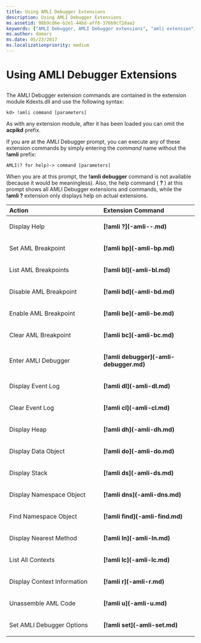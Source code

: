 ```yaml
---
title: Using AMLI Debugger Extensions
description: Using AMLI Debugger Extensions
ms.assetid: 98b9cd6e-b2e1-44bd-aff6-376b9cf2daa2
keywords: ["AMLI Debugger, AMLI Debugger extensions", "amli extension", "acpikd.amli extension"]
ms.author: domars
ms.date: 05/23/2017
ms.localizationpriority: medium
---
```


# Using AMLI Debugger Extensions


## <span id="ddk_using_amli_debugger_extensions_dbg"></span><span id="DDK_USING_AMLI_DEBUGGER_EXTENSIONS_DBG"></span>


The AMLI Debugger extension commands are contained in the extension module Kdexts.dll and use the following syntax:

```dbgcmd
kd> !amli command [parameters] 
```


As with any extension module, after it has been loaded you can omit the **acpikd** prefix.

If you are at the AMLI Debugger prompt, you can execute any of these extension commands by simply entering the *command* name without the **!amli** prefix:

```dbgcmd
AMLI(? for help)-> command [parameters] 
```

When you are at this prompt, the **!amli debugger** command is not available (because it would be meaningless). Also, the help command ( **?** ) at this prompt shows all AMLI Debugger extensions and commands, while the **!amli ?** extension only displays help on actual extensions.

<table>
<colgroup>
<col width="50%" />
<col width="50%" />
</colgroup>
<thead>
<tr class="header">
<th align="left">Action</th>
<th align="left">Extension Command</th>
</tr>
</thead>
<tbody>
<tr class="odd">
<td align="left"><p>Display Help</p></td>
<td align="left"><p><strong>[!amli ?](-amli--.md)</strong></p></td>
</tr>
<tr class="even">
<td align="left"><p>Set AML Breakpoint</p></td>
<td align="left"><p><strong>[!amli bp](-amli-bp.md)</strong></p></td>
</tr>
<tr class="odd">
<td align="left"><p>List AML Breakpoints</p></td>
<td align="left"><p><strong>[!amli bl](-amli-bl.md)</strong></p></td>
</tr>
<tr class="even">
<td align="left"><p>Disable AML Breakpoint</p></td>
<td align="left"><p><strong>[!amli bd](-amli-bd.md)</strong></p></td>
</tr>
<tr class="odd">
<td align="left"><p>Enable AML Breakpoint</p></td>
<td align="left"><p><strong>[!amli be](-amli-be.md)</strong></p></td>
</tr>
<tr class="even">
<td align="left"><p>Clear AML Breakpoint</p></td>
<td align="left"><p><strong>[!amli bc](-amli-bc.md)</strong></p></td>
</tr>
<tr class="odd">
<td align="left"><p>Enter AMLI Debugger</p></td>
<td align="left"><p><strong>[!amli debugger](-amli-debugger.md)</strong></p></td>
</tr>
<tr class="even">
<td align="left"><p>Display Event Log</p></td>
<td align="left"><p><strong>[!amli dl](-amli-dl.md)</strong></p></td>
</tr>
<tr class="odd">
<td align="left"><p>Clear Event Log</p></td>
<td align="left"><p><strong>[!amli cl](-amli-cl.md)</strong></p></td>
</tr>
<tr class="even">
<td align="left"><p>Display Heap</p></td>
<td align="left"><p><strong>[!amli dh](-amli-dh.md)</strong></p></td>
</tr>
<tr class="odd">
<td align="left"><p>Display Data Object</p></td>
<td align="left"><p><strong>[!amli do](-amli-do.md)</strong></p></td>
</tr>
<tr class="even">
<td align="left"><p>Display Stack</p></td>
<td align="left"><p><strong>[!amli ds](-amli-ds.md)</strong></p></td>
</tr>
<tr class="odd">
<td align="left"><p>Display Namespace Object</p></td>
<td align="left"><p><strong>[!amli dns](-amli-dns.md)</strong></p></td>
</tr>
<tr class="even">
<td align="left"><p>Find Namespace Object</p></td>
<td align="left"><p><strong>[!amli find](-amli-find.md)</strong></p></td>
</tr>
<tr class="odd">
<td align="left"><p>Display Nearest Method</p></td>
<td align="left"><p><strong>[!amli ln](-amli-ln.md)</strong></p></td>
</tr>
<tr class="even">
<td align="left"><p>List All Contexts</p></td>
<td align="left"><p><strong>[!amli lc](-amli-lc.md)</strong></p></td>
</tr>
<tr class="odd">
<td align="left"><p>Display Context Information</p></td>
<td align="left"><p><strong>[!amli r](-amli-r.md)</strong></p></td>
</tr>
<tr class="even">
<td align="left"><p>Unassemble AML Code</p></td>
<td align="left"><p><strong>[!amli u](-amli-u.md)</strong></p></td>
</tr>
<tr class="odd">
<td align="left"><p>Set AMLI Debugger Options</p></td>
<td align="left"><p><strong>[!amli set](-amli-set.md)</strong></p></td>
</tr>
</tbody>
</table>

 

 

 





